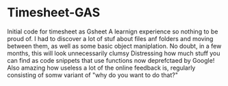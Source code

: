 # Timesheet-GAS
Initial code for timesheet as Gsheet
A learnign experience so nothing to be proud of.  I had to discover a lot of stuf about files anf folders and moving between them, as well as some basic object maniplation. 
No doubt, in a few months, this will look unnecessarily clumsy
Distressing how much stuff you can find as code snippets that use functions now deprefctaed by Google!
Also amazing how useless a lot of the online feedback is, regularly consisting of somw variant of "why do you want to do that?"
